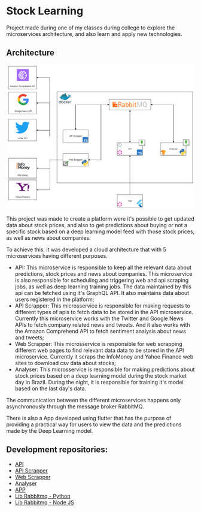 # Stock Learning
Project made during one of my classes during college to explore the microservices architecture, and also learn and apply new technologies.

## Architecture 
![Architecture](./assets/stock-learning.drawio.png)

This project was made to create a platform were it's possible to get updated data about stock prices, and also to get predictions about buying or not a specific stock based on a deep learning model feed with those stock prices, as well as news about companies.

To achieve this, it was developed a cloud architecture that with 5 microservices having different purposes.

- API: This microservice is responsible to keep all the relevant data about predictions, stock prices and news about companies. This microservice is also responsible for scheduling and triggering web and api scraping jobs, as well as deep learning training jobs. The data maintained by this api can be fetched using it's GraphQL API. It also maintains data about users registered in the platform;
- API Scrapper: This microsservice is responsible for making requests to different types of apis to fetch data to be stored in the API microservice. Currently this microservice works with the Twitter and Google News APIs to fetch company related news and tweets. And it also works with the Amazon Comprehend API to fetch sentiment analysis about news and tweets;
- Web Scrapper: This microsservice is responsible for web scrapping different web pages to find relevant data data to be stored in the API microservice. Currently it scraps the InfoMoney and Yahoo Finance web sites to download csv data about stocks;
- Analyser: This microsservice is responsible for making predictions about stock prices based on a deep learning model during the stock market day in Brazil. During the night, it is responsible for training it's model based on the last day's data.

The communication between the different microservices happens only asynchronously through the message broker RabbitMQ.

There is also a App developed using flutter that has the purpose of providing a practical way for users to view the data and the predictions made by the Deep Learning model.

## Development repositories:
* [API](https://github.com/stock-learning/stock-learning-api)
* [API Scrapper](https://github.com/stock-learning/stock-learning-api-scrapper)
* [Web Scrapper](https://github.com/stock-learning/stock-learning-web-scrapper)
* [Analyser](https://github.com/stock-learning/stock-learning-analyser)
* [APP](https://github.com/stock-learning/stock-learning-app)
* [Lib Rabbitmq - Python](https://github.com/stock-learning/stock-learning-rabbitmq-python)
* [Lib Rabbitmq - Node JS](https://github.com/stock-learning/stock-learning-rabbitmq-typescript)
